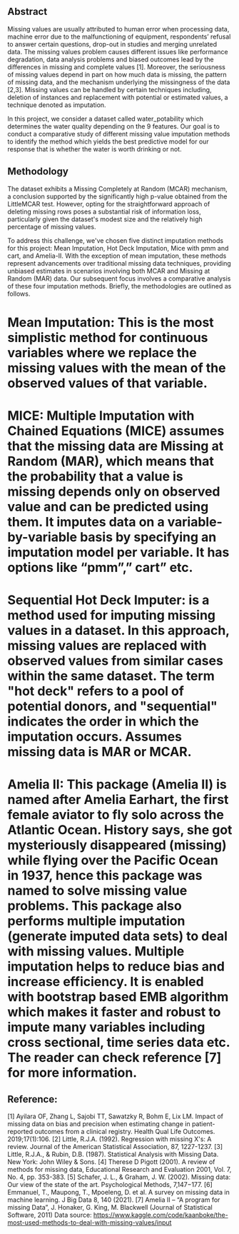 ## Abstract
Missing values are usually attributed to human error when processing data, machine error due to the malfunctioning of equipment, respondents’ refusal to answer certain questions, drop-out in studies and merging unrelated data. The missing values problem causes different issues like performance degradation, data analysis problems and biased outcomes lead by the differences in missing and complete values [1]. Moreover, the seriousness of missing values depend in part on how much data is missing, the pattern of missing data, and the mechanism underlying the missingness of the data [2,3]. Missing values can be handled by certain techniques including, deletion of instances and replacement with potential or estimated values, a technique denoted as imputation. 

In this project, we consider a dataset called water_potability which determines the water quality depending on the 9 features. Our goal is to conduct a comparative study of different missing value imputation methods to identify the method which yields the best predictive model for our response that is whether the water is worth drinking or not.

## Methodology
The dataset exhibits a Missing Completely at Random (MCAR) mechanism, a conclusion supported by the significantly high p-value obtained from the LittleMCAR test. However, opting for the straightforward approach of deleting missing rows poses a substantial risk of information loss, particularly given the dataset's modest size and the relatively high percentage of missing values.

To address this challenge, we've chosen five distinct imputation methods for this project: Mean Imputation, Hot Deck Imputation, Mice with pmm and cart, and Amelia-II.  With the exception of mean imputation, these methods represent advancements over traditional missing data techniques, providing unbiased estimates in scenarios involving both MCAR and Missing at Random (MAR) data.
Our subsequent focus involves a comparative analysis of these four imputation methods. Briefly, the methodologies are outlined as follows.

# Mean Imputation: This is the most simplistic method for continuous variables where we replace the missing values with the mean of the observed values of that variable. 

# MICE: Multiple Imputation with Chained Equations (MICE) assumes that the missing data are Missing at Random (MAR), which means that the probability that a value is missing depends only on observed value and can be predicted using them. It imputes data on a variable-by-variable basis by specifying an imputation model per variable. It has options like “pmm”,” cart” etc. 

# Sequential Hot Deck Imputer:  is a method used for imputing missing values in a dataset. In this approach, missing values are replaced with observed values from similar cases within the same dataset. The term "hot deck" refers to a pool of potential donors, and "sequential" indicates the order in which the imputation occurs. Assumes missing data is MAR or MCAR.

# Amelia II: This package (Amelia II) is named after Amelia Earhart, the first female aviator to fly solo across the Atlantic Ocean. History says, she got mysteriously disappeared (missing) while flying over the Pacific Ocean in 1937, hence this package was named to solve missing value problems. This package also performs multiple imputation (generate imputed data sets) to deal with missing values. Multiple imputation helps to reduce bias and increase efficiency.  It is enabled with bootstrap based EMB algorithm which makes it faster and robust to impute many variables including cross sectional, time series data etc. The reader can check reference [7] for more information.



## Reference: 
[1] Ayilara OF, Zhang L, Sajobi TT, Sawatzky R, Bohm E, Lix LM. Impact of missing data on bias and precision when estimating change in patient-reported outcomes from a clinical registry. Health Qual Life Outcomes. 2019;17(1):106. 
[2] Little, R.J.A. (1992). Regression with missing X's: A review. Journal of the American Statistical Association, 87, 1227-1237. 
[3] Little, R.J.A., & Rubin, D.B. (1987). Statistical Analysis with Missing Data. New York: John Wiley & Sons.
[4] Therese D Pigott (2001). A review of methods for missing data, Educational Research and Evaluation 2001, Vol. 7, No. 4, pp. 353-383.
[5] Schafer, J. L., & Graham, J. W. (2002). Missing data: Our view of the state of the art. Psychological Methods, 7,147−177.
[6] Emmanuel, T., Maupong, T., Mpoeleng, D. et al. A survey on missing data in machine learning. J Big Data 8, 140 (2021).
[7] Amelia II – “A program for missing Data”, J. Honaker, G. King, M. Blackwell (Journal of Statistical Software, 2011)
Data source: https://www.kaggle.com/code/kaanboke/the-most-used-methods-to-deal-with-missing-values/input

